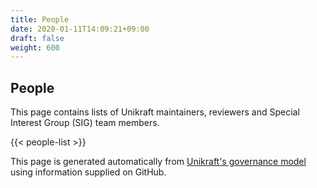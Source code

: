 ```yaml
---
title: People
date: 2020-01-11T14:09:21+09:00
draft: false
weight: 600
---
```


## People

This page contains lists of Unikraft maintainers, reviewers and Special Interest Group
(SIG) team members.

{{< people-list >}}

This page is generated automatically from [Unikraft's governance
model](/community/governance) using information supplied on GitHub.
